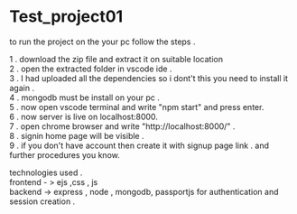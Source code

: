 # Test_project01
to run the project on the your pc follow the steps .<br>

1 . download the zip file and extract it on suitable location<br> 
2 . open the extracted folder in vscode ide .<br> 
3 . I had uploaded all the dependencies so i dont't this you need to install it again .<br> 
4 . mongodb must be install on your pc .<br> 
5 . now open vscode terminal and write "npm start" and press enter.<br> 
6 . now server is live on localhost:8000.<br> 
7 . open chrome browser and write "http://localhost:8000/" . <br> 
8 . signin home page will be visible .<br> 
9 . if you don't have account then create it with signup page link . and further procedures you know.<br> 


technologies used .<br> 
frontend - > ejs ,css , js<br> 
backend -> express , node , mongodb, passportjs for authentication and session creation .<br>  
